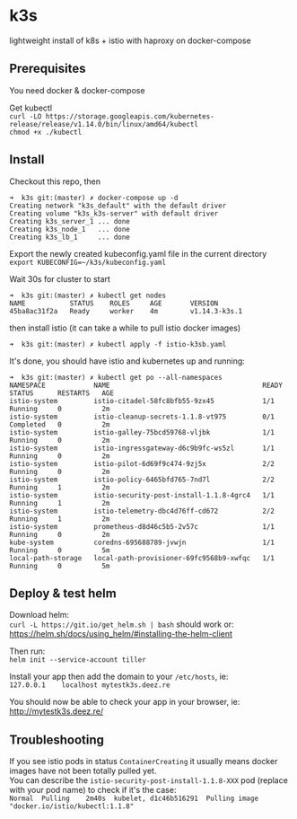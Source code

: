 # k3s
lightweight install of k8s + istio with haproxy on docker-compose

## Prerequisites

You need docker & docker-compose  

Get kubectl  
```curl -LO https://storage.googleapis.com/kubernetes-release/release/v1.14.0/bin/linux/amd64/kubectl```  
```chmod +x ./kubectl```

## Install

Checkout this repo, then  

```
➜  k3s git:(master) ✗ docker-compose up -d   
Creating network "k3s_default" with the default driver
Creating volume "k3s_k3s-server" with default driver
Creating k3s_server_1 ... done
Creating k3s_node_1   ... done
Creating k3s_lb_1     ... done
```

Export the newly created kubeconfig.yaml file in the current directory  
```export KUBECONFIG=~/k3s/kubeconfig.yaml```

Wait 30s for cluster to start  
```
➜  k3s git:(master) ✗ kubectl get nodes
NAME           STATUS    ROLES     AGE       VERSION
45ba8ac31f2a   Ready     worker    4m        v1.14.3-k3s.1
```



then install istio  (it can take a while to pull istio docker images)

```➜  k3s git:(master) ✗ kubectl apply -f istio-k3sb.yaml```

It's done, you should have istio and kubernetes up and running:  
```
➜  k3s git:(master) ✗ kubectl get po --all-namespaces        
NAMESPACE            NAME                                      READY     STATUS      RESTARTS   AGE
istio-system         istio-citadel-58fc8bfb55-9zx45            1/1       Running     0          2m
istio-system         istio-cleanup-secrets-1.1.8-vt975         0/1       Completed   0          2m
istio-system         istio-galley-75bcd59768-vljbk             1/1       Running     0          2m
istio-system         istio-ingressgateway-d6c9b9fc-ws5zl       1/1       Running     0          2m
istio-system         istio-pilot-6d69f9c474-9zj5x              2/2       Running     0          2m
istio-system         istio-policy-6465bfd765-7nd7l             2/2       Running     1          2m
istio-system         istio-security-post-install-1.1.8-4grc4   1/1       Running     1          2m
istio-system         istio-telemetry-dbc4d76ff-cd672           2/2       Running     1          2m
istio-system         prometheus-d8d46c5b5-2v57c                1/1       Running     0          2m
kube-system          coredns-695688789-jvwjn                   1/1       Running     0          5m
local-path-storage   local-path-provisioner-69fc9568b9-xwfqc   1/1       Running     0          5m
```

## Deploy & test helm

Download helm:  
```curl -L https://git.io/get_helm.sh | bash``` should work or:  https://helm.sh/docs/using_helm/#installing-the-helm-client  

Then run:  
```helm init --service-account tiller```  

Install your app then add the domain to your ```/etc/hosts```, ie:    
```127.0.0.1	localhost mytestk3s.deez.re```  

You should now be able to check your app in your browser, ie:  
http://mytestk3s.deez.re/

## Troubleshooting

If you see istio pods in status ```ContainerCreating``` it usually means docker images have not been totally pulled yet.  
You can describe the ```istio-security-post-install-1.1.8-XXX``` pod (replace with your pod name) to check if it's the case:  
```Normal  Pulling    2m40s  kubelet, d1c46b516291  Pulling image "docker.io/istio/kubectl:1.1.8"```

